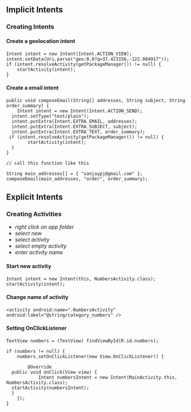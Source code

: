 ## Implicit Intents

### Creating Intents

#### Create a geolocation intent
```
Intent intent = new Intent(Intent.ACTION_VIEW);  
intent.setData(Uri.parse("geo:0,0?q=37.423156,-122.084917"));  
if (intent.resolveActivity(getPackageManager()) != null) {  
    startActivity(intent);  
}
```

#### Create a email intent
```
public void composeEmail(String[] addresses, String subject, String order_summary) {  
    Intent intent = new Intent(Intent.ACTION_SEND);  
  intent.setType("text/plain");  
  intent.putExtra(Intent.EXTRA_EMAIL, addresses);  
  intent.putExtra(Intent.EXTRA_SUBJECT, subject);  
  intent.putExtra(Intent.EXTRA_TEXT, order_summary);  
 if (intent.resolveActivity(getPackageManager()) != null) {  
        startActivity(intent);  
  }  
}

// call this function like this

String main_addresses[] = { "sanjaypj@gmail.com" };  
composeEmail(main_addresses, "order", order_summary);
```


## Explicit Intents

### Creating Activities

- *right click on app folder*
- *select new*
- *select activity*
- *select empty activity*
- *enter activity name*

#### Start new activity

```
Intent intent = new Intent(this, NumbersActivity.class);  
startActivity(intent);
```


#### Change name of activity

```
<activity android:name=".NumbersActivity" android:label="@string/category_numbers" />
```

#### Setting OnClickListener

```
TextView numbers = (TextView) findViewById(R.id.numbers);  
  
if (numbers != null) {  
    numbers.setOnClickListener(new View.OnClickListener() {  
  
        @Override  
  public void onClick(View view) {  
            Intent numbersIntent = new Intent(MainActivity.this, NumbersActivity.class);  
  startActivity(numbersIntent);  
  }  
    });  
}
```
